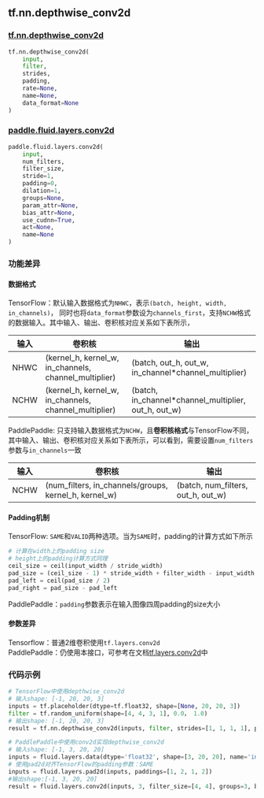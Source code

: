 ## tf.nn.depthwise_conv2d

### [tf.nn.depthwise_conv2d](https://www.tensorflow.org/api_docs/python/tf/nn/depthwise_conv2d)

```python
tf.nn.depthwise_conv2d(
    input,
    filter,
    strides,
    padding,
    rate=None,
    name=None,
    data_format=None
)
```

### [paddle.fluid.layers.conv2d](http://paddlepaddle.org/documentation/docs/zh/1.3/api_cn/layers_cn.html#paddle.fluid.layers.conv2d)

```python
paddle.fluid.layers.conv2d(
    input,
    num_filters,
    filter_size,
    stride=1,
    padding=0,
    dilation=1,
    groups=None,
    param_attr=None,
    bias_attr=None,
    use_cudnn=True,
    act=None,
    name=None
)
```


### 功能差异

#### 数据格式

TensorFlow：默认输入数据格式为`NHWC`，表示`(batch, height, width, in_channels)`， 同时也将`data_format`参数设为`channels_first`，支持`NCHW`格式的数据输入。其中输入、输出、卷积核对应关系如下表所示，

| 输入 | 卷积核 | 输出 |
|--------------------|-------------------|------------------|
|NHWC | (kernel_h, kernel_w, in_channels, channel_multiplier)| (batch, out_h, out_w, in_channel*channel_multiplier)|
|NCHW | (kernel_h, kernel_w, in_channels, channel_multiplier) | (batch, in_channel*channel_multiplier, out_h, out_w)|

PaddlePaddle: 只支持输入数据格式为`NCHW`，且**卷积核格式**与TensorFlow不同，其中输入、输出、卷积核对应关系如下表所示，可以看到，需要设置`num_filters`参数与`in_channels`一致

| 输入 | 卷积核 | 输出 |
|--------------------|-------------------|------------------|
|NCHW | (num_filters, in_channels/groups, kernel_h, kernel_w) | (batch, num_filters, out_h, out_w)|

#### Padding机制
TensorFlow: `SAME`和`VALID`两种选项。当为`SAME`时，padding的计算方式如下所示
```python
# 计算在width上的padding size
# height上的padding计算方式同理
ceil_size = ceil(input_width / stride_width)
pad_size = (ceil_size - 1) * stride_width + filter_width - input_width
pad_left = ceil(pad_size / 2)
pad_right = pad_size - pad_left
```
PaddlePaddle：`padding`参数表示在输入图像四周padding的size大小

#### 参数差异
Tensorflow：普通2维卷积使用`tf.layers.conv2d`  
PaddlePaddle：仍使用本接口，可参考在文档[tf.layers.conv2d](https://github.com/PaddlePaddle/X2Paddle/blob/master/tensorflow2fluid/doc/tf.layers.conv2d.md)中

### 代码示例

```python
# TensorFlow中使用depthwise_conv2d
# 输入shape: [-1, 20, 20, 3]
inputs = tf.placeholder(dtype=tf.float32, shape=[None, 20, 20, 3])
filter = tf.random_uniform(shape=[4, 4, 3, 1], 0.0， 1.0)
# 输出shape: [-1, 20, 20, 3]
result = tf.nn.depthwise_conv2d(inputs, filter, strides=[1, 1, 1, 1], padding='SAME')

# PaddlePaddle中使用conv2d实现depthwise_conv2d
# 输入shape: [-1, 3, 20, 20]
inputs = fluid.layers.data(dtype='float32', shape=[3, 20, 20], name='inputs')
# 使用pad2d对齐TensorFlow的padding参数：SAME
inputs = fluid.layers.pad2d(inputs, paddings=[1, 2, 1, 2])
#输出shape:[-1, 3, 20, 20]
result = fluid.layers.conv2d(inputs, 3, filter_size=[4, 4], groups=3, bias_attr=False)
```
